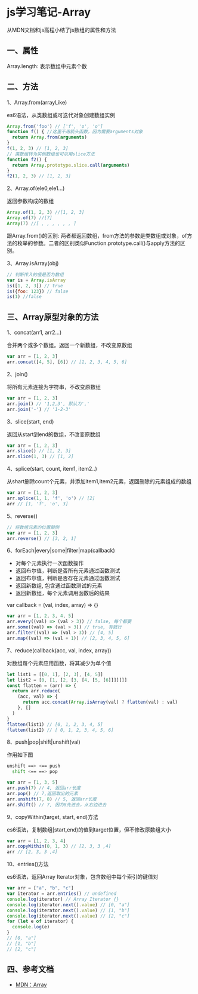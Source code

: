 <!-- 2017/5/26  -->

# js学习笔记-Array

从MDN文档和js高程小结了js数组的属性和方法

## 一、属性

Array.length: 表示数组中元素个数

## 二、方法

1、Array.from(arrayLike)

es6语法，从类数组或可迭代对象创建数组实例

```javascript
Array.from('foo') // ['f', 'o', 'o']
function f() { //这里不用箭头函数，因为需要arguments对象
  return Array.from(arguments)
}
f(1, 2, 3) // [1, 2, 3]
// 类数组转为实例数组也可以用slice方法
function f2() {
  return Array.prototype.slice.call(arguments)
}
f2(1, 2, 3) // [1, 2, 3]
```

2、Array.of(ele0,ele1...)

返回参数构成的数组

```javascript
Array.of(1, 2, 3) //[1, 2, 3]
Array.of(7) //[7]
Array(7) //[ , , , , , , ]
```

跟Array.from()的区别: 两者都返回数组，from方法的参数是类数组或对象，of方法的枚举的参数。二者的区别类似Function.prototype.call()与apply方法的区别。

3、Array.isArray(obj)

```javascript
// 判断传入的值是否为数组
var is = Array.isArray
is([1, 2, 3]) // true
is({foo: 123}) // false
is(1) //false
```

## 三、Array原型对象的方法

1、concat(arr1, arr2...)

合并两个或多个数组。返回一个新数组，不改变原数组

```javascript
var arr = [1, 2, 3]
arr.concat([4, 5], [6]) // [1, 2, 3, 4, 5, 6]
```

2、join()

将所有元素连接为字符串，不改变原数组

```javascript
var arr = [1, 2, 3]
arr.join() // '1,2,3', 默认为','
arr.join('-') // '1-2-3'
```

3、slice(start, end)

返回从start到end的数组，不改变原数组

```javascript
var arr = [1, 2, 3]
arr.slice() // [1, 2, 3]
arr.slice(1, 3) // [1, 2]
```

4、splice(start, count, item1, item2..)

从shart删除count个元素，并添加item1,item2元素，返回删除的元素组成的数组

```javascript
var arr = [1, 2, 3]
arr.splice(1, 1, 'f', 'o') // [2]
arr // [1, 'f', 'o', 3]
```

5、reverse()

```javascript
// 将数组元素的位置颠倒
var arr = [1, 2, 3]
arr.reverse() // [3, 2, 1]
```

6、forEach|every|some|filter|map(callback)

- 对每个元素执行一次函数操作
- 返回布尔值，判断是否所有元素通过函数测试
- 返回布尔值，判断是否存在元素通过函数测试
- 返回新数组, 包含通过函数测试的元素
- 返回新数组，每个元素调用函数后的结果

var callback = (val, index, array) => {}

```javascript
var arr = [1, 2, 3, 4, 5]
arr.every((val) => (val > 3)) // false, 每个都要
arr.some((val) => (val > 3)) // true, 有就行
arr.filter((val) => (val > 3)) // [4, 5]
arr.map((val) => (val + 1)) // [2, 3, 4, 5, 6]
```

7、reduce(callback(acc, val, index, array))

对数组每个元素应用函数，将其减少为单个值

```javascript
let list1 = [[0, 1], [2, 3], [4, 5]]
let list2 = [0, [1, [2, [3, [4, [5, [6]]]]]]]
const flatten = (arr) => {
  return arr.reduce(
    (acc, val) => {
      return acc.concat(Array.isArray(val) ? flatten(val) : val)
    }, []
  )
}
flatten(list1) // [0, 1, 2, 3, 4, 5]
flatten(list2) // [ 0, 1, 2, 3, 4, 5, 6]
```

8、push|pop|shift|unshift(val)

作用如下图

```bash
unshift ==> <== push
  shift <== ==> pop
```

```javascript
var arr = [1, 3, 5]
arr.push(7) // 4, 返回arr长度
arr.pop() // 7,返回取出的元素
arr.unshift(7, 8) // 5, 返回arr长度
arr.shift() // 7, 因为8先进去，从右边进去
```

9、copyWithin(target, start, end)方法

es6语法，复制数组[start,end)的值到target位置，但不修改原数组大小

```javascript
var arr = [1, 2, 3, 4]
arr.copyWithin(0, 1, 3) // [2, 3, 3 ,4]
arr // [2, 3, 3 ,4]
```

10、entries()方法

es6语法，返回Array Iterator对象，包含数组中每个索引的键值对

```javascript
var arr = ["a", "b", "c"]
var iterator = arr.entries() // undefined
console.log(iterator) // Array Iterator {}
console.log(iterator.next().value) // [0, "a"]
console.log(iterator.next().value) // [1, "b"]
console.log(iterator.next().value) // [2, "c"]
for (let e of iterator) {
  console.log(e)
}
// [0, "a"]
// [1, "b"]
// [2, "c"]
```

## 四、参考文档

- [MDN：Array](https://developer.mozilla.org/zh-CN/docs/Web/JavaScript/Reference/Global_Objects/Array/length)
